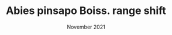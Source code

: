 ---
title: Abies pinsapo Boiss. range shift
subtitle: 
layout: default
modal-id: 3
date: "November 2021"
article: "Lean Pattern in an Altitude Range Shift of a Tree Species: Abies pinsapo Boiss."
authors: "Antonio González-Hernández, Diego Nieto-Lugilde, Julio Peñas de Giles, and Francisca Alba-Sánchez" 
img: assets/img/papers/lean_pattern_forest.png
thumbnail: assets/img/papers/lean_pattern_forest-thumbnail.png
alt: image-alt
project-date: 2019
journal: Forest
volume: 12(11)
pages: 1451 
description: By comparing niche models fitted with adults and juveniles of Abies pinsapo, we have been able to identify an altitudinal shift in their distribution. This shift is not synchronous in the upper and lower range limits, leading to a lean pattern that, if continued in the future, might cause a strong range contration.
---